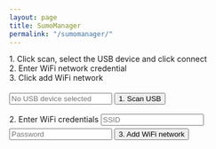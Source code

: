 ```yaml
---
layout: page
title: SumoManager
permalink: "/sumomanager/"
---
```


<span>1. Click scan, select the USB device and click connect</span>
<br>
<span>2. Enter WiFi network credential</span>
<br>
<span>3. Click add WiFi network</span>
<br>

<input type="text" placeholder="No USB device selected" id="device" readonly>
<button style="margin-top: 5px;" type="button" id="device-scan">1. Scan USB</button>
<br>
<br>
<label for="ssid">2. Enter WiFi credentials</label>
<input type="text" placeholder="SSID" id="ssid">
<input type="password" placeholder="Password" id="password">
<button style="margin-top: 5px;" type="button" id="add-wifi-button">3. Add WiFi network</button>

<script>
  let button = document.getElementById('device-scan');
  button.addEventListener('click', async () => {
    navigator.usb.requestDevice({ filters: [{ vendorId: 0x10C4 }] }).then(selectedDevice => {
         device = selectedDevice;
         return device.open(); // Begin a session.
       })
      .then(() => device.selectConfiguration(1)) // Select configuration #1 for the device.
      .then(() => device.claimInterface(0)) // Request exclusive control over interface #2.
      .then(() => device.controlTransferOut({
          requestType: 'class',
          recipient: 'interface',
          request: 0x22,
          value: 0x01,
          index: 0x02})) // Ready to receive data
      .then(() => device.transferIn(5, 64)) // Waiting for 64 bytes of data from endpoint #5.
      .then(result => {
        let decoder = new TextDecoder();
        console.log('Received: ' + decoder.decode(result.data));
      })
      .catch(error => { console.log(error); });
  });
</script>
